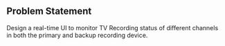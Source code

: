 ## Problem Statement

Design a real-time UI to monitor TV Recording status of different channels in both the primary and backup recording device.

